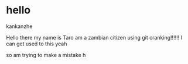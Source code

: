# hello
kankanzhe

Hello there my name is Taro 
am a zambian citizen
using git cranking!!!!!! I can get used to this yeah 

so am trying to make a mistake h